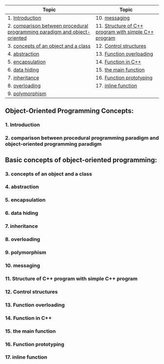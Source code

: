 | Topic                                                                           | Topic                                                       |
| ------------------------------------------------------------------------------- | ----------------------------------------------------------- |
| 1. [Introduction ](#1)                                                          | 10. [messaging ](#10)                                       |
| 2. [comparison between procedural programming paradigm and object-oriented](#2) | 11. [Structure of C++ program with simple C++ program](#11) |
| 3. [concepts of an object and a class ](#3)                                     | 12. [Control structures ](#12)                              |
| 4. [abstraction ](#4)                                                           | 13. [Function overloading ](#13)                            |
| 5. [encapsulation ](#5)                                                         | 14. [Function in C++ ](#14)                                 |
| 6. [data hiding ](#6)                                                           | 15. [the main function ](#15)                               |
| 7. [inheritance ](#7)                                                           | 16. [Function prototyping ](#16)                            |
| 8. [overloading ](#8)                                                           | 17. [inline function ](#17)                                 |
| 9. [polymorphism](#9)                                                           |

## Object-Oriented Programming Concepts:

### 1. Introduction<a id="1"></a>

### 2. comparison between procedural programming paradigm and object-oriented programming paradigm<a id="2"></a>

## Basic concepts of object-oriented programming:

### 3. concepts of an object and a class<a id="3"></a>

### 4. abstraction<a id="4"></a>

### 5. encapsulation<a id="5"></a>

### 6. data hiding<a id="6"></a>

### 7. inheritance<a id="7"></a>

### 8. overloading<a id="8"></a>

### 9. polymorphism<a id="9"></a>

### 10. messaging<a id="10"></a>

### 11. Structure of C++ program with simple C++ program<a id="11"></a>

### 12. Control structures<a id="12"></a>

### 13. Function overloading<a id="13"></a>

### 14. Function in C++<a id="14"></a>

### 15. the main function<a id="15"></a>

### 16. Function prototyping<a id="16"></a>

### 17. inline function<a id="17"></a>

